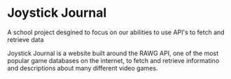 # Joystick Journal

A school project desgined to focus on our abilities to use API's to fetch and retrieve data

Joystick Journal is a website built around the RAWG API, one of the most popular game databases on the internet, to fetch and retrieve informatino and descriptions about many different video games.

